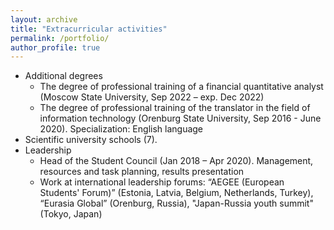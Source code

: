 ```yaml
---
layout: archive
title: "Extracurricular activities"
permalink: /portfolio/
author_profile: true
---
```

* Additional degrees
  * The degree of professional training of a financial quantitative analyst (Moscow State University, Sep 2022 – exp. Dec 2022)
  * The degree of professional training of the translator in the field of information technology (Orenburg State University,
  Sep 2016 - June 2020). Specialization: English language
* Scientific university schools (7).
* Leadership 
  * Head of the Student Council (Jan 2018 – Apr 2020). Management, resources and task planning, results presentation
  * Work at international leadership forums: “AEGEE (European Students' Forum)” (Estonia, Latvia, Belgium, Netherlands, Turkey), “Eurasia Global” (Orenburg, Russia), "Japan-Russia youth summit" (Tokyo, Japan)


